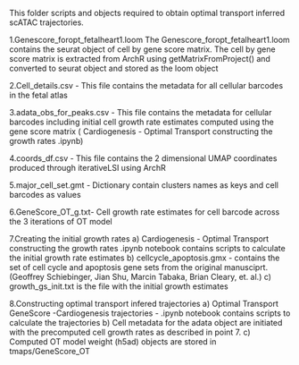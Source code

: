 This folder scripts and objects required to obtain optimal transport inferred scATAC trajectories.

1.Genescore_foropt_fetalheart1.loom
The Genescore_foropt_fetalheart1.loom contains the seurat object of cell by gene score matrix. The cell by gene score matrix is extracted from ArchR using getMatrixFromProject() and converted to seurat object and stored as the loom object

2.Cell_details.csv - This file contains the metadata for all cellular barcodes in the fetal atlas

3.adata_obs_for_peaks.csv - This file contains the metadata for cellular barcodes including initial cell growth rate estimates computed using the gene score matrix ( Cardiogenesis - Optimal Transport constructing the growth rates .ipynb)

4.coords_df.csv - This file contains the 2 dimensional UMAP coordinates produced through iterativeLSI using ArchR

5.major_cell_set.gmt - Dictionary contain clusters names as keys and cell barcodes as values

6.GeneScore_OT_g.txt- Cell growth rate estimates for cell barcode across the 3 iterations of OT model

7.Creating the initial growth rates
	a) Cardiogenesis - Optimal Transport constructing the growth rates .ipynb notebook contains scripts to calculate the initial growth rate estimates
	b) cellcycle_apoptosis.gmx - contains the set of cell cycle and apoptosis gene sets from the original manusciprt. (Geoffrey Schiebinger, Jian Shu, Marcin Tabaka, Brian Cleary, et. al.)
	c) growth_gs_init.txt is the file with the initial growth estimates

8.Constructing optimal transport infered trajectories
	a) Optimal Transport GeneScore -Cardiogenesis trajectories - .ipynb notebook contains scripts to calculate the trajectories
	b) Cell metadata for the adata object are initiated with the precomputed cell growth rates as described in point 7.
	c) Computed OT model weight (h5ad) objects are stored in tmaps/GeneScore_OT
	
